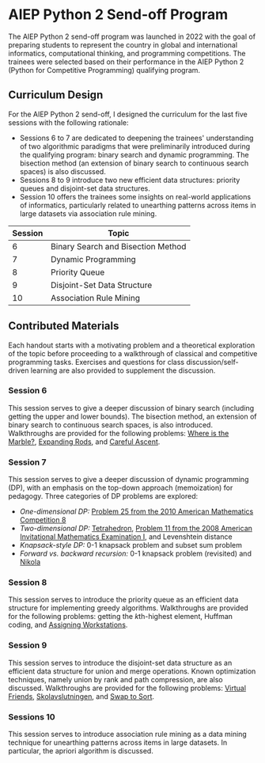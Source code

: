 # AIEP Python 2 Send-off Program
The AIEP Python 2 send-off program was launched in 2022 with the goal of preparing students to represent the country in global and international informatics, computational thinking, and programming competitions. The trainees were selected based on their performance in the AIEP Python 2 (Python for Competitive Programming) qualifying program.

## Curriculum Design
For the AIEP Python 2 send-off, I designed the curriculum for the last five sessions with the following rationale:
- Sessions 6 to 7 are dedicated to deepening the trainees' understanding of two algorithmic paradigms that were preliminarily introduced during the qualifying program: binary search and dynamic programming. The bisection method (an extension of binary search to continuous search spaces) is also discussed.
- Sessions 8 to 9 introduce two new efficient data structures: priority queues and disjoint-set data structures.
- Session 10 offers the trainees some insights on real-world applications of informatics, particularly related to unearthing patterns across items in large datasets via association rule mining.

Session | Topic
-- | --
6 | Binary Search and Bisection Method
7 | Dynamic Programming
8 | Priority Queue
9 | Disjoint-Set Data Structure
10 | Association Rule Mining

## Contributed Materials
Each handout starts with a motivating problem and a theoretical exploration of the topic before proceeding to a walkthrough of classical and competitive programming tasks. Exercises and questions for class discussion/self-driven learning are also provided to supplement the discussion.

### Session 6
This session serves to give a deeper discussion of binary search (including getting the upper and lower bounds). The bisection method, an extension of binary search to continuous search spaces, is also introduced. Walkthroughs are provided for the following problems: [Where is the Marble?](https://onlinejudge.org/external/104/10474.pdf), [Expanding Rods](https://open.kattis.com/problems/expandingrods), and [Careful Ascent](https://open.kattis.com/problems/carefulascent).

### Session 7
This session serves to give a deeper discussion of dynamic programming (DP), with an emphasis on the top-down approach (memoization) for pedagogy. Three categories of DP problems are explored:
- _One-dimensional DP:_ [Problem 25 from the 2010 American Mathematics Competition 8](https://artofproblemsolving.com/wiki/index.php/2010_AMC_8_Problems/Problem_25)
- _Two-dimensional DP:_ [Tetrahedron](https://codeforces.com/problemset/problem/166/E), [Problem 11 from the 2008 American Invitational Mathematics Examination I](https://artofproblemsolving.com/wiki/index.php/2008_AIME_I_Problems/Problem_11), and Levenshtein distance
- _Knapsack-style DP:_ 0-1 knapsack problem and subset sum problem
- _Forward vs. backward recursion:_ 0-1 knapsack problem (revisited) and [Nikola](https://open.kattis.com/problems/nikola)

### Session 8
This session serves to introduce the priority queue as an efficient data structure for implementing greedy algorithms. Walkthroughs are provided for the following problems: getting the *k*th-highest element, Huffman coding, and [Assigning Workstations](https://open.kattis.com/problems/workstations).

### Session 9
This session serves to introduce the disjoint-set data structure as an efficient data structure for union and merge operations. Known optimization techniques, namely union by rank and path compression, are also discussed. Walkthroughs are provided for the following problems: [Virtual Friends](https://open.kattis.com/problems/virtualfriends), [Skolavslutningen](https://open.kattis.com/problems/skolavslutningen), and [Swap to Sort](https://open.kattis.com/problems/swaptosort).

### Sessions 10
This session serves to introduce association rule mining as a data mining technique for unearthing patterns across items in large datasets. In particular, the apriori algorithm is discussed.
